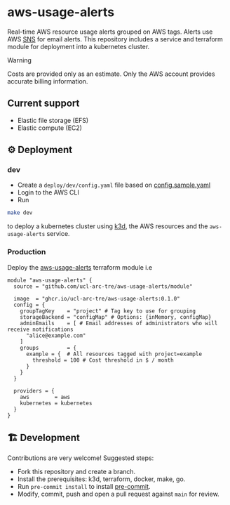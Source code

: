 # aws-usage-alerts

Real-time AWS resource usage alerts grouped on AWS tags. Alerts use AWS
[SNS](https://aws.amazon.com/sns/) for email alerts. This repository includes
a service and terraform module for deployment into a kubernetes cluster.

> [!WARNING]
> Costs are provided only as an estimate. Only the AWS account provides accurate billing information.

## Current support

- Elastic file storage (EFS)
- Elastic compute (EC2)

## ⚙️ Deployment

### dev

- Create a `deploy/dev/config.yaml` file based on [config.sample.yaml](./deploy/dev/config.sample.yaml)
- Login to the AWS CLI
- Run

```bash
make dev
```

to deploy a kubernetes cluster using [k3d](https://k3d.io/v5.7.3/), the AWS resources and the `aws-usage-alerts` service.

### Production

Deploy the [aws-usage-alerts](./deploy/module) terraform module i.e

```hcl
module "aws-usage-alerts" {
  source = "github.com/ucl-arc-tre/aws-usage-alerts/module"

  image  = "ghcr.io/ucl-arc-tre/aws-usage-alerts:0.1.0"
  config = {
    groupTagKey    = "project" # Tag key to use for grouping
    storageBackend = "configMap" # Options: {inMemory, configMap}
    adminEmails    = [ # Email addresses of administrators who will receive notifications
      "alice@example.com"
    ]
    groups         = {
      example = {  # All resources tagged with project=example
        threshold = 100 # Cost threshold in $ / month
      }
    }
  }

  providers = {
    aws        = aws
    kubernetes = kubernetes
  }
}
```

## 🏗️ Development

Contributions are very welcome! Suggested steps:

- Fork this repository and create a branch.
- Install the prerequisites: k3d, terraform, docker, make, go.
- Run `pre-commit install` to install [pre-commit](https://pre-commit.com/).
- Modify, commit, push and open a pull request against `main` for review.

